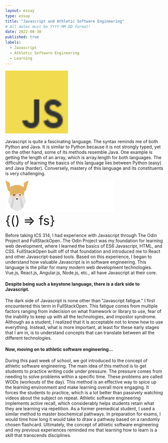 ```yaml
---
layout: essay
type: essay
title: "Javascript and Athletic Software Engineering"
# All dates must be YYYY-MM-DD format!
date: 2022-08-30
published: true
labels:
  - Javascript
  - Athletic Software Engineering
  - Learning
---
```


<div class="d-flex justify-content-center w-100 py-3">
  <img height="200px" src="../img/javascript/javascript.svg">
</div>

Javascript is quite a fascinating language. The syntax reminds me of both Python and Java. It is similar to Python because it is not strongly typed, yet on the other hand, some of its methods resemble Java. One example is getting the length of an array, which is array.length for both languages. The difficulty of learning the basics of this language lies between Python (easy) and Java (harder). Conversely, mastery of this language and its constituents is very challenging.

<div class="d-flex justify-content-center align-items-center w-100 py-5 flex-column">
  <img height="100px" src="../img/javascript/odin.svg">
  <div style="font-size: 40px"> {() => fs} </div>
</div>

Before taking ICS 314, I had experience with Javascript through The Odin Project and FullStackOpen. The Odin Project was my foundation for learning web development, where I learned the basics of ES6 Javascript, HTML, and CSS. FullStackOpen built off of that foundation and introduced me to React and other Javascript-based tools. Based on this experience, I began to understand how valuable Javascript is in software engineering. This language is the pillar for many modern web development technologies. Vue.js, React.js, Angular.js, Node.js, etc., all have Javascript at their core. 

#### Despite being such a keystone language, there is a dark side to Javascript.

The dark side of Javascript is none other than "Javascript fatigue." I first encountered this term in FullStackOpen. This fatigue comes from multiple factors ranging from indecision on what framework or library to use, fear of the inability to keep up with all the technologies, and impostor syndrome. Although as a student, I realized that it is acceptable not to know how to use everything. Instead, what is more important, at least for these early stages that I am in, is to understand concepts that can translate between all the different technologies. 

#### Now, moving on to athletic software engineering…

During this past week of school, we got introduced to the concept of athletic software engineering. The main idea of this method is to get students to practice writing code under pressure. The pressure comes from needing to solve problems within a specific time. These problems are called WODs (workouts of the day). This method is an effective way to spice up the learning environment and make learning overall more engaging. It forces the students to practice, which is a lot better than passively watching videos about the subject on repeat. Athletic software engineering implements active recall, which considerably helps students retain what they are learning via repetition. As a former premedical student, I used a similar method to master biochemical pathways. In preparation for exams, I would time how long it would take to draw a pathway based on a randomly chosen flashcard. Ultimately, the concept of athletic software engineering and my previous experiences reminded me that learning how to learn is a skill that transcends disciplines.    
